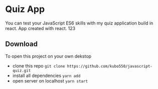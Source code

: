 # Quiz App

You can test your JavaScript ES6 skills with my quiz application build in react. App created with react.
123
## Download 

To open this project on your own dekstop 
 - clone this repo ` git clone https://github.com/kubo550/javascript-quiz.git `
 - install all dependencies ` yarn add `
 - open server on localhost ` yarn start `
